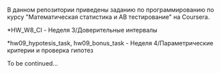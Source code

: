 В данном репозитории приведены заданию по программированию по курсу "Математическая статистика и АВ тестирование" на Coursera.

*HW_W8_CI - Неделя 3/Доверительные интервалы

*hw09_hypotesis_task, hw09_bonus_task - Неделя 4/Параметрические критерии и проверка гипотез 


To be continued...
